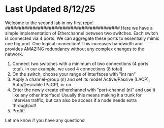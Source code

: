 # Last Updated 8/12/25
Welcome to the second lab in my first repo!
##########################################
Here we have a simple implementation of Etherchannel between two switches. Each switch is connected via 4 ports. We can 
aggregate these ports to essentially mimic one big port. One logical connection! This increases bandwidth and provides AMAZING 
redundancy without any complex changes to the network.


1. Connect two switches with a minimum of two connections (4 ports total). In our example, we used 4 connections (8 total)
2. On the switch, choose your range of interfaces with "int ran"
3. Apply a channel-group (n) and set its mode! Active/Passive (LACP), Auto/Desirable (PaGP), or on
4. Enter the newly create etherchannel with "port-channel (n)" and use it like any other interface! Usually this means
making it a trunk for intervlan traffic, but can also be access if a node needs extra throughput!
5. Profit!


Let me know if you have any questions!
